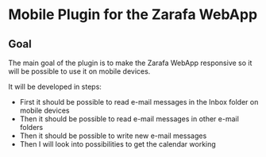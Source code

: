 # Mobile Plugin for the Zarafa WebApp

## Goal
The main goal of the plugin is to make the Zarafa WebApp responsive so it will be possible to use it on mobile devices.

It will be developed in steps:
- First it should be possible to read e-mail messages in the Inbox folder on mobile devices
- Then it should be possible to read e-mail messages in other e-mail folders
- Then it should be possible to write new e-mail messages
- Then I will look into possibilities to get the calendar working
